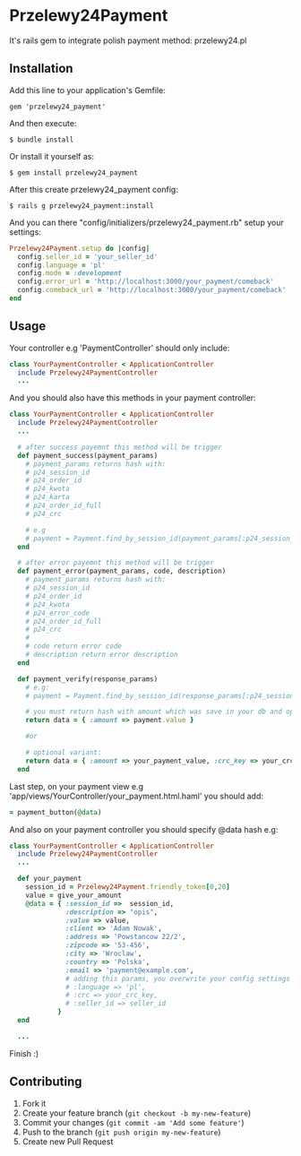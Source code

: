 # Przelewy24Payment

It's rails gem to integrate polish payment method: przelewy24.pl

## Installation

Add this line to your application's Gemfile:

    gem 'przelewy24_payment'

And then execute:

    $ bundle install

Or install it yourself as:

    $ gem install przelewy24_payment

After this create przelewy24_payment config:

    $ rails g przelewy24_payment:install

And you can there "config/initializers/przelewy24_payment.rb" setup your settings:

```ruby
Przelewy24Payment.setup do |config|
  config.seller_id = 'your_seller_id'
  config.language = 'pl'
  config.mode = :development
  config.error_url = 'http://localhost:3000/your_payment/comeback'
  config.comeback_url = 'http://localhost:3000/your_payment/comeback'
end
```

## Usage

Your controller e.g 'PaymentController' should only include:

```ruby
class YourPaymentController < ApplicationController
  include Przelewy24PaymentController
  ...
```

And you should also have this methods in your payment controller:

```ruby
class YourPaymentController < ApplicationController
  include Przelewy24PaymentController
  ...

  # after success payemnt this method will be trigger
  def payment_success(payment_params)
    # payment_params returns hash with:
    # p24_session_id
    # p24_order_id
    # p24_kwota
    # p24_karta
    # p24_order_id_full
    # p24_crc

    # e.g
    # payment = Payment.find_by_session_id(payment_params[:p24_session_id])
  end

  # after error payemnt this method will be trigger
  def payment_error(payment_params, code, description)
    # payment_params returns hash with:
    # p24_session_id
    # p24_order_id
    # p24_kwota
    # p24_error_code
    # p24_order_id_full
    # p24_crc
    #
    # code return error code
    # description return error description
  end

  def payment_verify(response_params)
    # e.g:
    # payment = Payment.find_by_session_id(response_params[:p24_session_id])

    # you must return hash with amount which was save in your db and optional if you use your crc_key
    return data = { :amount => payment.value }

    #or

    # optional variant:
    return data = { :amount => your_payment_value, :crc_key => your_crc_key }
  end
```

Last step, on your payment view e.g 'app/views/YourController/your_payment.html.haml' you should add:

```ruby
= payment_button(@data)
```

And also on your payment controller you should specify @data hash e.g:

```ruby
class YourPaymentController < ApplicationController
  include Przelewy24PaymentController
  ...

  def your_payment
    session_id = Przelewy24Payment.friendly_token[0,20]
    value = give_your_amount
    @data = { :session_id =>  session_id,
              :description => "opis",
              :value => value,
              :client => 'Adam Nowak',
              :address => 'Powstancow 22/2',
              :zipcode => '53-456',
              :city => 'Wroclaw',
              :country => 'Polska',
              :email => 'payment@example.com',
              # adding this params, you overwrite your config settings so this param is optional
              # :language => 'pl',
              # :crc => your_crc_key,
              # :seller_id => seller_id
            }
  end

  ...

```

Finish :)

## Contributing

1. Fork it
2. Create your feature branch (`git checkout -b my-new-feature`)
3. Commit your changes (`git commit -am 'Add some feature'`)
4. Push to the branch (`git push origin my-new-feature`)
5. Create new Pull Request
